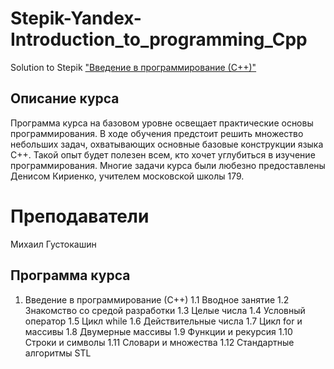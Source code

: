 # Stepik-Yandex-Introduction_to_programming_Cpp
Solution to Stepik ["Введение в программирование (С++)"](https://stepik.org/course/363/syllabus)

## Описание курса
Программа курса на базовом уровне освещает практические основы программирования. В ходе обучения предстоит решить множество небольших задач, охватывающих основные базовые конструкции языка C++. Такой опыт будет полезен всем, кто хочет углубиться в изучение программирования. Многие задачи курса были любезно предоставлены Денисом Кириенко, учителем московской школы 179.

# Преподаватели
Михаил Густокашин
##
## Программа курса
1. Введение в программирование (С++)
    1.1  Вводное занятие
    1.2  Знакомство со средой разработки
    1.3  Целые числа
    1.4  Условный оператор
    1.5  Цикл while
    1.6  Действительные числа
    1.7  Цикл for и массивы
    1.8  Двумерные массивы
    1.9  Функции и рекурсия
    1.10 Строки и символы
    1.11 Словари и множества
    1.12 Стандартные алгоритмы STL

